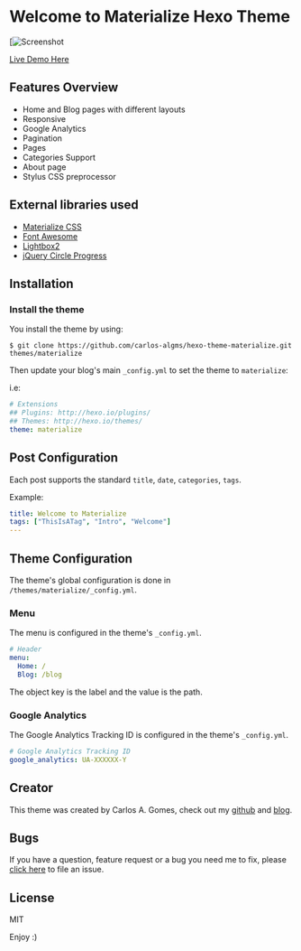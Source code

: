 # Welcome to Materialize Hexo Theme

[![Screenshot](https://raw.githubusercontent.com/carlos-algms/hexo-theme-materialize/master/source/images/_hexo-theme-materialize.jpg)

[Live Demo Here](http://carlos-algms.github.io/)

<!-- more -->

## Features Overview

- Home and Blog pages with different layouts
- Responsive
- Google Analytics
- Pagination
- Pages
- Categories Support
- About page
- Stylus CSS preprocessor


## External libraries used

- [Materialize CSS](http://materializecss.com/)
- [Font Awesome](http://fontawesome.io/icons/)
- [Lightbox2](https://github.com/lokesh/lightbox2)
- [jQuery Circle Progress](http://kottenator.github.io/jquery-circle-progress/)


## Installation

### Install the theme

You install the theme by using:

```
$ git clone https://github.com/carlos-algms/hexo-theme-materialize.git themes/materialize
```

Then update your blog's main `_config.yml` to set the theme to `materialize`:

i.e:

``` yaml
# Extensions
## Plugins: http://hexo.io/plugins/
## Themes: http://hexo.io/themes/
theme: materialize
```

## Post Configuration

Each post supports the standard `title`, `date`, `categories`, `tags`.

Example:

``` yaml
title: Welcome to Materialize
tags: ["ThisIsATag", "Intro", "Welcome"]
---
```

## Theme Configuration

The theme's global configuration is done in `/themes/materialize/_config.yml`.


### Menu

The menu is configured in the theme's `_config.yml`.

``` yaml
# Header
menu:
  Home: /
  Blog: /blog
```

The object key is the label and the value is the path.


### Google Analytics

The Google Analytics Tracking ID is configured in the theme's `_config.yml`.

``` yaml
# Google Analytics Tracking ID
google_analytics: UA-XXXXXX-Y
```


## Creator

This theme was created by Carlos A. Gomes, check out my [github](https://github.com/carlos-algms) and [blog](http://carlos-algms.github.io/).


## Bugs

If you have a question, feature request or a bug you need me to fix, please [click here](https://github.com/carlos-algms/hexo-theme-materialize/issues/new) to file an issue.


## License

MIT

Enjoy :)

